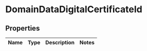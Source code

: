 

# DomainDataDigitalCertificateId


## Properties

| Name | Type | Description | Notes |
|------------ | ------------- | ------------- | -------------|



